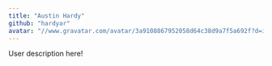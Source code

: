 ```yaml
---
title: "Austin Hardy"
github: "hardyar"
avatar: "//www.gravatar.com/avatar/3a9108867952058d64c38d9a7f5a692f?d=identicon"
---
```


User description here!
